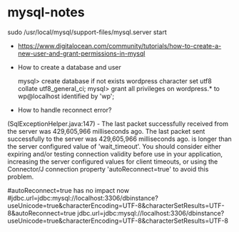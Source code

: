 # mysql-notes

sudo /usr/local/mysql/support-files/mysql.server start

- https://www.digitalocean.com/community/tutorials/how-to-create-a-new-user-and-grant-permissions-in-mysql

- How to create a database and user


    mysql> create database if not exists wordpress character set utf8 collate utf8_general_ci;
    mysql> grant all privileges on wordpress.* to wp@localhost identified by 'wp';

- How to handle reconnect error?

 (SqlExceptionHelper.java:147) - The last packet successfully received from the server was 429,605,966 milliseconds ago.  The last packet sent successfully to the server was 429,605,966 milliseconds ago. is longer than the server configured value of 'wait_timeout'. You should consider either expiring and/or testing connection validity before use in your application, increasing the server configured values for client timeouts, or using the Connector/J connection property 'autoReconnect=true' to avoid this problem.

#autoReconnect=true has no impact now
#jdbc.url=jdbc:mysql://localhost:3306/dbinstance?useUnicode=true&characterEncoding=UTF-8&characterSetResults=UTF-8&autoReconnect=true
jdbc.url=jdbc:mysql://localhost:3306/dbinstance?useUnicode=true&characterEncoding=UTF-8&characterSetResults=UTF-8

